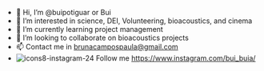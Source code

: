 - 👋 Hi, I’m @buipotiguar or Bui
- 👀 I’m interested in science, DEI, Volunteering, bioacoustics, and cinema
- 🌱 I’m currently learning project management
- 💞️ I’m looking to collaborate on bioacoustics projects
- 📫 Contact me in brunacampospaula@gmail.com
- ![icons8-instagram-24](https://user-images.githubusercontent.com/62473195/155983670-92dd8d5f-4291-4f5b-a493-bf7af4293ca9.png) Follow me https://www.instagram.com/bui_buia/

<!---
buipotiguar/buipotiguar is a ✨ special ✨ repository because its `README.md` (this file) appears on your GitHub profile.
You can click the Preview link to take a look at your changes.
--->
